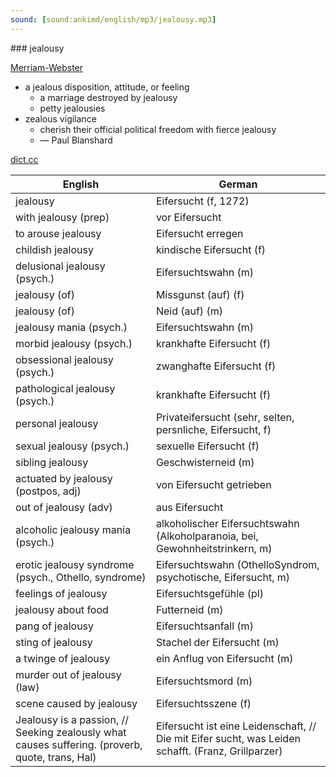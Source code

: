 ```yaml
---
sound: [sound:ankimd/english/mp3/jealousy.mp3]
---
```


\### jealousy

[Merriam-Webster](https://www.merriam-webster.com/dictionary/jealousy)

- a jealous disposition, attitude, or feeling
    - a marriage destroyed by jealousy
    - petty jealousies
- zealous vigilance
    - cherish their official political freedom with fierce jealousy
    - — Paul Blanshard

[dict.cc](https://www.dict.cc/jealousy)

| English        | German       |
| -------------- | ------------ |
| jealousy | Eifersucht (f, 1272) |
| with jealousy (prep) | vor Eifersucht |
| to arouse jealousy | Eifersucht erregen |
| childish jealousy | kindische Eifersucht (f) |
| delusional jealousy (psych.) | Eifersuchtswahn (m) |
| jealousy (of) | Missgunst (auf) (f) |
| jealousy (of) | Neid (auf) (m) |
| jealousy mania (psych.) | Eifersuchtswahn (m) |
| morbid jealousy (psych.) | krankhafte Eifersucht (f) |
| obsessional jealousy (psych.) | zwanghafte Eifersucht (f) |
| pathological jealousy (psych.) | krankhafte Eifersucht (f) |
| personal jealousy | Privateifersucht (sehr, selten, persnliche, Eifersucht, f) |
| sexual jealousy (psych.) | sexuelle Eifersucht (f) |
| sibling jealousy | Geschwisterneid (m) |
| actuated by jealousy (postpos, adj) | von Eifersucht getrieben |
| out of jealousy (adv) | aus Eifersucht |
| alcoholic jealousy mania (psych.) | alkoholischer Eifersuchtswahn (Alkoholparanoia, bei, Gewohnheitstrinkern, m) |
| erotic jealousy syndrome (psych., Othello, syndrome) | Eifersuchtswahn (OthelloSyndrom, psychotische, Eifersucht, m) |
| feelings of jealousy | Eifersuchtsgefühle (pl) |
| jealousy about food | Futterneid (m) |
| pang of jealousy | Eifersuchtsanfall (m) |
| sting of jealousy | Stachel der Eifersucht (m) |
| a twinge of jealousy | ein Anflug von Eifersucht (m) |
| murder out of jealousy (law) | Eifersuchtsmord (m) |
| scene caused by jealousy | Eifersuchtsszene (f) |
| Jealousy is a passion, // Seeking zealously what causes suffering. (proverb, quote, trans, Hal) | Eifersucht ist eine Leidenschaft, // Die mit Eifer sucht, was Leiden schafft. (Franz, Grillparzer) |
